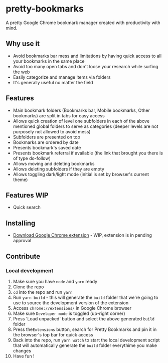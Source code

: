 # pretty-bookmarks

A pretty Google Chrome bookmark manager created with productivity with mind.

## Why use it

- Avoid bookmarks bar mess and limitations by having quick access to all your bookmarks in the same place
- Avoid too many open tabs and don't loose your research while surfing the web
- Easily categorize and manage items via folders
- It's generally useful no matter the field

## Features

- Main bookmark folders (Bookmarks bar, Mobile bookmarks, Other bookmarks) are split in tabs for easy access
- Allows quick creation of level one subfolders in each of the above mentioned global folders to serve as categories (deeper levels are not purposely not allowed to avoid mess)
- Subfolders are presented on top
- Bookmarks are ordered by date
- Presents bookmark's saved date
- Presents bookmark referral if available (the link that brought you there is of type do-follow)
- Allows moving and deleting bookmarks
- Allows deleting subfolders if they are empty
- Allows toggling dark/light mode (initial is set by browser's current theme)

## Features WIP

- Quick search

## Installing

- [Download Google Chrome extension](https://www.google.com) - WIP, extension is in pending approval

## Contribute

### Local development

1. Make sure you have `node` and `yarn` ready
2. Clone the repo
3. `cd` into the repo and run `yarn`
4. Run `yarn build` - this will generate the `build` folder that we're going to use to source the development version of the extension
5. Access `chrome://extensions/` in Google Chrome browser
6. Make sure `Developer mode` is toggled (up-right corner)
7. Press 'Load unpacked' button and select the above generated `build` folder
8. Press the`Extensions` button, search for Pretty Bookmarks and pin it in the browser's top bar for quick access
9. Back into the repo, run `yarn watch` to start the local development script that will automatically generate the `build` folder everythime you make changes
10. Have fun !
